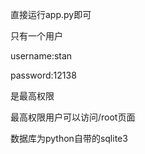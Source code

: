 直接运行app.py即可

只有一个用户

username:stan

password:12138

是最高权限

最高权限用户可以访问/root页面



数据库为python自带的sqlite3